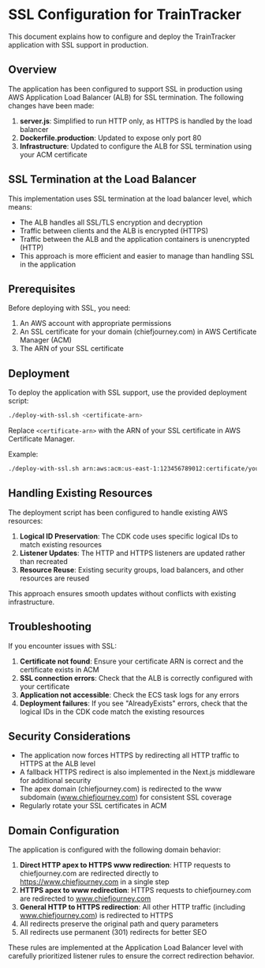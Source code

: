 # SSL Configuration for TrainTracker

This document explains how to configure and deploy the TrainTracker application with SSL support in production.

## Overview

The application has been configured to support SSL in production using AWS Application Load Balancer (ALB) for SSL termination. The following changes have been made:

1. **server.js**: Simplified to run HTTP only, as HTTPS is handled by the load balancer
2. **Dockerfile.production**: Updated to expose only port 80
3. **Infrastructure**: Updated to configure the ALB for SSL termination using your ACM certificate

## SSL Termination at the Load Balancer

This implementation uses SSL termination at the load balancer level, which means:

- The ALB handles all SSL/TLS encryption and decryption
- Traffic between clients and the ALB is encrypted (HTTPS)
- Traffic between the ALB and the application containers is unencrypted (HTTP)
- This approach is more efficient and easier to manage than handling SSL in the application

## Prerequisites

Before deploying with SSL, you need:

1. An AWS account with appropriate permissions
2. An SSL certificate for your domain (chiefjourney.com) in AWS Certificate Manager (ACM)
3. The ARN of your SSL certificate

## Deployment

To deploy the application with SSL support, use the provided deployment script:

```bash
./deploy-with-ssl.sh <certificate-arn>
```

Replace `<certificate-arn>` with the ARN of your SSL certificate in AWS Certificate Manager.

Example:
```bash
./deploy-with-ssl.sh arn:aws:acm:us-east-1:123456789012:certificate/your-certificate-id
```

## Handling Existing Resources

The deployment script has been configured to handle existing AWS resources:

1. **Logical ID Preservation**: The CDK code uses specific logical IDs to match existing resources
2. **Listener Updates**: The HTTP and HTTPS listeners are updated rather than recreated
3. **Resource Reuse**: Existing security groups, load balancers, and other resources are reused

This approach ensures smooth updates without conflicts with existing infrastructure.

## Troubleshooting

If you encounter issues with SSL:

1. **Certificate not found**: Ensure your certificate ARN is correct and the certificate exists in ACM
2. **SSL connection errors**: Check that the ALB is correctly configured with your certificate
3. **Application not accessible**: Check the ECS task logs for any errors
4. **Deployment failures**: If you see "AlreadyExists" errors, check that the logical IDs in the CDK code match the existing resources

## Security Considerations

- The application now forces HTTPS by redirecting all HTTP traffic to HTTPS at the ALB level
- A fallback HTTPS redirect is also implemented in the Next.js middleware for additional security
- The apex domain (chiefjourney.com) is redirected to the www subdomain (www.chiefjourney.com) for consistent SSL coverage
- Regularly rotate your SSL certificates in ACM

## Domain Configuration

The application is configured with the following domain behavior:

1. **Direct HTTP apex to HTTPS www redirection**: HTTP requests to chiefjourney.com are redirected directly to https://www.chiefjourney.com in a single step
2. **HTTPS apex to www redirection**: HTTPS requests to chiefjourney.com are redirected to www.chiefjourney.com
3. **General HTTP to HTTPS redirection**: All other HTTP traffic (including www.chiefjourney.com) is redirected to HTTPS
4. All redirects preserve the original path and query parameters
5. All redirects use permanent (301) redirects for better SEO

These rules are implemented at the Application Load Balancer level with carefully prioritized listener rules to ensure the correct redirection behavior.
